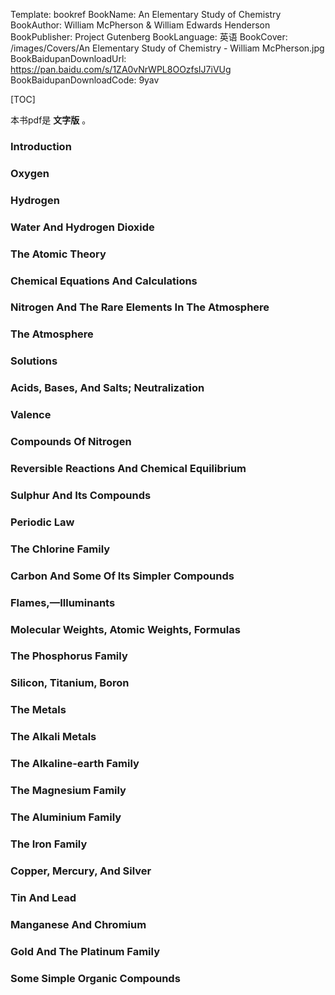 Template: bookref
BookName: An Elementary Study of Chemistry
BookAuthor: William McPherson & William Edwards Henderson
BookPublisher: Project Gutenberg
BookLanguage: 英语
BookCover: /images/Covers/An Elementary Study of Chemistry - William McPherson.jpg
BookBaidupanDownloadUrl: https://pan.baidu.com/s/1ZA0vNrWPL8OOzfsIJ7iVUg 
BookBaidupanDownloadCode: 9yav

[TOC]

本书pdf是 **文字版** 。

### Introduction 
### Oxygen 
### Hydrogen 
### Water And Hydrogen Dioxide 

### The Atomic Theory 
### Chemical Equations And Calculations 
### Nitrogen And The Rare Elements In The Atmosphere 
### The Atmosphere 
### Solutions 
### Acids, Bases, And Salts; Neutralization 
### Valence 
### Compounds Of Nitrogen 
### Reversible Reactions And Chemical Equilibrium 
### Sulphur And Its Compounds 
### Periodic Law 
### The Chlorine Family 
### Carbon And Some Of Its Simpler Compounds 
### Flames,—Illuminants 
### Molecular Weights, Atomic Weights, Formulas 
### The Phosphorus Family 
### Silicon, Titanium, Boron 
### The Metals 
### The Alkali Metals 
### The Alkaline-earth Family 
### The Magnesium Family 
### The Aluminium Family 
### The Iron Family 
### Copper, Mercury, And Silver 
### Tin And Lead 
### Manganese And Chromium 
### Gold And The Platinum Family 
### Some Simple Organic Compounds